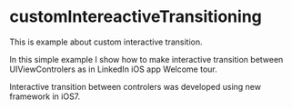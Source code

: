 customIntereactiveTransitioning
===============================

This is example about custom interactive transition.

In this simple example I show how to make interactive transition between UIViewControlers
as in LinkedIn iOS app Welcome tour.

Interactive transition between controlers was developed using new framework in iOS7.
